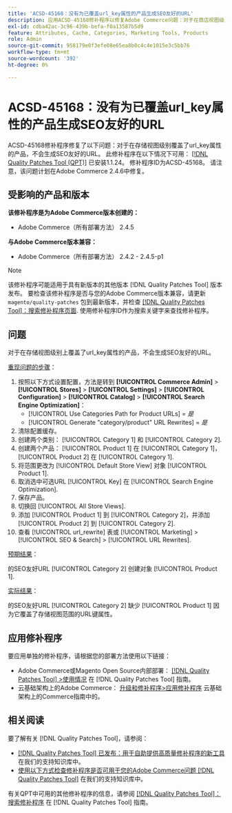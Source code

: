 ```yaml
---
title: 'ACSD-45168：没有为已覆盖url_key属性的产品生成SEO友好的URL'
description: 应用ACSD-45168修补程序以修复Adobe Commerce问题：对于在商店视图级别覆盖url_key属性的产品，不会生成对SEO友好的URL。
exl-id: cdba42ac-3c96-439b-befa-f0a13587b5d9
feature: Attributes, Cache, Categories, Marketing Tools, Products
role: Admin
source-git-commit: 958179e0f3efe08e65ea8b0c4c4e1015e3c5bb76
workflow-type: tm+mt
source-wordcount: '392'
ht-degree: 0%

---
```


# ACSD-45168：没有为已覆盖url_key属性的产品生成SEO友好的URL

ACSD-45168修补程序修复了以下问题：对于在存储视图级别覆盖了url_key属性的产品，不会生成SEO友好的URL。 此修补程序在以下情况下可用： [[!DNL Quality Patches Tool (QPT)]](/help/announcements/adobe-commerce-announcements/magento-quality-patches-released-new-tool-to-self-serve-quality-patches.md) 已安装1.1.24。 修补程序ID为ACSD-45168。 请注意，该问题计划在Adobe Commerce 2.4.6中修复。

## 受影响的产品和版本

**该修补程序是为Adobe Commerce版本创建的：**

* Adobe Commerce（所有部署方法） 2.4.5

**与Adobe Commerce版本兼容：**

* Adobe Commerce（所有部署方法） 2.4.2 - 2.4.5-p1

>[!NOTE]
>
>该修补程序可能适用于具有新版本的其他版本 [!DNL Quality Patches Tool] 版本发布。 要检查该修补程序是否与您的Adobe Commerce版本兼容，请更新 `magento/quality-patches` 包到最新版本，并检查 [[!DNL Quality Patches Tool]：搜索修补程序页面](https://experienceleague.adobe.com/tools/commerce-quality-patches/index.html). 使用修补程序ID作为搜索关键字来查找修补程序。

## 问题

对于在存储视图级别上覆盖了url_key属性的产品，不会生成SEO友好的URL。

<u>重现问题的步骤</u>：

1. 按照以下方式设置配置，方法是转到 **[!UICONTROL Commerce Admin]** > **[!UICONTROL Stores]** > **[!UICONTROL Settings]** > **[!UICONTROL Configuration]** > **[!UICONTROL Catalog]** > **[!UICONTROL Search Engine Optimization]**：
   * [!UICONTROL Use Categories Path for Product URLs] = *是*
   * [!UICONTROL Generate "category/product" URL Rewrites] = *是*
1. 清除配置缓存。
1. 创建两个类别： [!UICONTROL Category 1] 和 [!UICONTROL Category 2].
1. 创建两个产品： [!UICONTROL Product 1] 在 [!UICONTROL Category 1]， [!UICONTROL Product 2] 在 [!UICONTROL Category 1].
1. 将范围更改为 [!UICONTROL Default Store View] 对象 [!UICONTROL Product 1].
1. 取消选中可选URL [!UICONTROL Key] 在 [!UICONTROL Search Engine Optimization].
1. 保存产品。
1. 切换回 [!UICONTROL All Store Views].
1. 添加 [!UICONTROL Product 1] 到 [!UICONTROL Category 2]，并添加 [!UICONTROL Product 2] 到 [!UICONTROL Category 2].
1. 查看 [!UICONTROL url_rewrite] 表或 [!UICONTROL Marketing] > [!UICONTROL SEO & Search] > [!UICONTROL URL Rewrites].

<u>预期结果</u>：

的SEO友好URL [!UICONTROL Category 2] 创建对象 [!UICONTROL Product 1].

<u>实际结果</u>：

的SEO友好URL [!UICONTROL Category 2] 缺少 [!UICONTROL Product 1] 因为它覆盖了存储视图范围的URL键属性。

## 应用修补程序

要应用单独的修补程序，请根据您的部署方法使用以下链接：

* Adobe Commerce或Magento Open Source内部部署： [[!DNL Quality Patches Tool] >使用情况](https://experienceleague.adobe.com/docs/commerce-operations/tools/quality-patches-tool/usage.html) 在 [!DNL Quality Patches Tool] 指南。
* 云基础架构上的Adobe Commerce： [升级和修补程序>应用修补程序](https://experienceleague.adobe.com/docs/commerce-cloud-service/user-guide/develop/upgrade/apply-patches.html) 云基础架构上的Commerce指南中的。

## 相关阅读

要了解有关 [!DNL Quality Patches Tool]，请参阅：

* [[!DNL Quality Patches Tool] 已发布：用于自助提供高质量修补程序的新工具](/help/announcements/adobe-commerce-announcements/magento-quality-patches-released-new-tool-to-self-serve-quality-patches.md) 在我们的支持知识库中。
* [使用以下方式检查修补程序是否可用于您的Adobe Commerce问题 [!DNL Quality Patches Tool]](/help/support-tools/patches-available-in-qpt-tool/check-patch-for-magento-issue-with-magento-quality-patches.md) 在我们的支持知识库中。

有关QPT中可用的其他修补程序的信息，请参阅 [[!DNL Quality Patches Tool]：搜索修补程序](https://experienceleague.adobe.com/tools/commerce-quality-patches/index.html) 在 [!DNL Quality Patches Tool] 指南。
